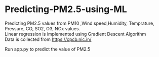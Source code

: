 # Predicting-PM2.5-using-ML
Predicting PM2.5 values from PM10 ,Wind speed,Humidity, Temprature, Pressure, CO, SO2, O3, NOx values.<br>
Linear regression is implemented using Gradient Descent Algorithm<br>
Data is collected from https://cpcb.nic.in/

Run app.py to predict the value of PM2.5
